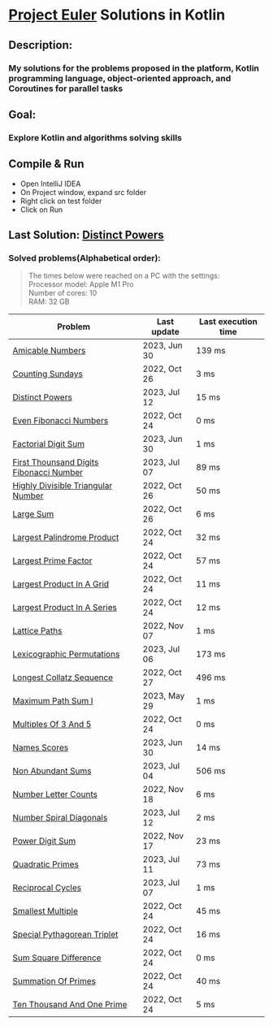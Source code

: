 # [Project Euler](https://projecteuler.net) Solutions in Kotlin

## Description:
### My solutions for the problems proposed in the platform, Kotlin programming language, object-oriented approach, and Coroutines for parallel tasks

## Goal:
### Explore Kotlin and algorithms solving skills

## Compile & Run
- Open IntelliJ IDEA
- On Project window, expand src folder
- Right click on test folder
- Click on Run

## Last Solution: [Distinct Powers](src/main/kotlin/DistinctPowers.kt)

### Solved problems(Alphabetical order):

> The times below were reached on a PC with the settings: <br/>
> Processor model: Apple M1 Pro<br/>
> Number of cores: 10<br/>
> RAM: 32 GB<br/>

| Problem                                                                                           | Last update  | Last execution time |
|---------------------------------------------------------------------------------------------------|--------------|---------------------|
| [Amicable Numbers](src/main/kotlin/AmicableNumbers.kt)                                            | 2023, Jun 30 | 139 ms              |
| [Counting Sundays](src/main/kotlin/CountingSundays.kt)                                            | 2022, Oct 26 | 3 ms                |
| [Distinct Powers](src/main/kotlin/DistinctPowers.kt)                                              | 2023, Jul 12 | 15 ms               |
| [Even Fibonacci Numbers](src/main/kotlin/EvenFibonacciNumbers.kt)                                 | 2022, Oct 24 | 0 ms                |
| [Factorial Digit Sum](src/main/kotlin/FactorialDigitSum.kt)                                       | 2023, Jun 30 | 1 ms                |
| [First Thounsand Digits Fibonacci Number](src/main/kotlin/FirstThounsandDigitsFibonacciNumber.kt) | 2023, Jul 07 | 89 ms               |
| [Highly Divisible Triangular Number](src/main/kotlin/HighlyDivisibleTriangularNumber.kt)          | 2022, Oct 26 | 50 ms               |
| [Large Sum](src/main/kotlin/LargeSum.kt)                                                          | 2022, Oct 26 | 6 ms                |
| [Largest Palindrome Product](src/main/kotlin/LargestPalindromeProduct.kt)                         | 2022, Oct 24 | 32 ms               |
| [Largest Prime Factor](src/main/kotlin/LargestPrimeFactor.kt)                                     | 2022, Oct 24 | 57 ms               |
| [Largest Product In A Grid](src/main/kotlin/LargestProductInAGrid.kt)                             | 2022, Oct 24 | 11 ms               |
| [Largest Product In A Series](src/main/kotlin/LargestProductInASeries.kt)                         | 2022, Oct 24 | 12 ms               |
| [Lattice Paths](src/main/kotlin/LatticePaths.kt)                                                  | 2022, Nov 07 | 1 ms                |
| [Lexicographic Permutations](src/main/kotlin/LexicographicPermutations.kt)                        | 2023, Jul 06 | 173 ms              |
| [Longest Collatz Sequence](src/main/kotlin/LongestCollatzSequence.kt)                             | 2022, Oct 27 | 496 ms              |
| [Maximum Path Sum I](src/main/kotlin/MaximumPathSumI.kt)                                          | 2023, May 29 | 1 ms                |
| [Multiples Of 3 And 5](src/main/kotlin/MultiplesOf3And5.kt)                                       | 2022, Oct 24 | 0 ms                |
| [Names Scores](src/main/kotlin/NamesScores.kt)                                                    | 2023, Jun 30 | 14 ms               |
| [Non Abundant Sums](src/main/kotlin/NonAbundantSums.kt)                                           | 2023, Jul 04 | 506 ms              |
| [Number Letter Counts](src/main/kotlin/NumberLetterCounts.kt)                                     | 2022, Nov 18 | 6 ms                |
| [Number Spiral Diagonals](src/main/kotlin/NumberSpiralDiagonals.kt)                               | 2023, Jul 12 | 2 ms                |
| [Power Digit Sum](src/main/kotlin/PowerDigitSum.kt)                                               | 2022, Nov 17 | 23 ms               |
| [Quadratic Primes](src/main/kotlin/QuadraticPrimes.kt)                                            | 2023, Jul 11 | 73 ms               |
| [Reciprocal Cycles](src/main/kotlin/ReciprocalCycles.kt)                                          | 2023, Jul 07 | 1 ms                |
| [Smallest Multiple](src/main/kotlin/SmallestMultiple.kt)                                          | 2022, Oct 24 | 45 ms               |
| [Special Pythagorean Triplet](src/main/kotlin/SpecialPythagoreanTriplet.kt)                       | 2022, Oct 24 | 16 ms               |
| [Sum Square Difference](src/main/kotlin/SumSquareDifference.kt)                                   | 2022, Oct 24 | 0 ms                |
| [Summation Of Primes](src/main/kotlin/SummationOfPrimes.kt)                                       | 2022, Oct 24 | 40 ms               |
| [Ten Thousand And One Prime](src/main/kotlin/TenThousandAndOnePrime.kt)                           | 2022, Oct 24 | 5 ms                |
